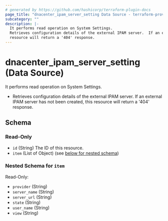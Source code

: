 ```yaml
---
# generated by https://github.com/hashicorp/terraform-plugin-docs
page_title: "dnacenter_ipam_server_setting Data Source - terraform-provider-dnacenter"
subcategory: ""
description: |-
  It performs read operation on System Settings.
  Retrieves configuration details of the external IPAM server.  If an external IPAM server has not been created, this
  resource will return a '404' response.
---
```


# dnacenter_ipam_server_setting (Data Source)

It performs read operation on System Settings.

- Retrieves configuration details of the external IPAM server.  If an external IPAM server has not been created, this
resource will return a '404' response.



<!-- schema generated by tfplugindocs -->
## Schema

### Read-Only

- `id` (String) The ID of this resource.
- `item` (List of Object) (see [below for nested schema](#nestedatt--item))

<a id="nestedatt--item"></a>
### Nested Schema for `item`

Read-Only:

- `provider` (String)
- `server_name` (String)
- `server_url` (String)
- `state` (String)
- `user_name` (String)
- `view` (String)
